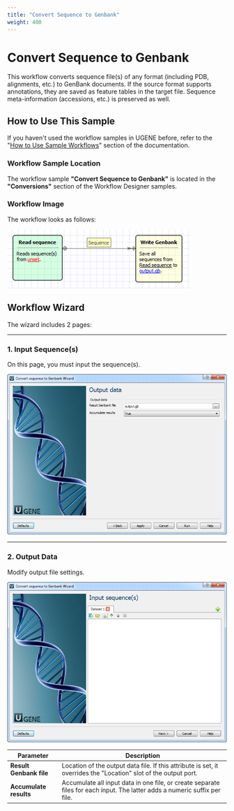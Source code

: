 ```yaml
---
title: "Convert Sequence to Genbank"
weight: 400
---
```


# Convert Sequence to Genbank

This workflow converts sequence file(s) of any format (including PDB, alignments, etc.) to GenBank documents. If the source format supports annotations, they are saved as feature tables in the target file. Sequence meta-information (accessions, etc.) is preserved as well.

## How to Use This Sample

If you haven't used the workflow samples in UGENE before, refer to the "[How to Use Sample Workflows](../../introduction/how-to-use-sample-workflows)" section of the documentation.

### Workflow Sample Location

The workflow sample **"Convert Sequence to Genbank"** is located in the **"Conversions"** section of the Workflow Designer samples.

### Workflow Image

The workflow looks as follows:

![](/images/65930259/65930260.png)

## Workflow Wizard

The wizard includes 2 pages:

---

### 1. Input Sequence(s)

On this page, you must input the sequence(s).

![](/images/65930259/65930261.png)

---

### 2. Output Data

Modify output file settings.

![](/images/65930259/65930262.png)

| Parameter               | Description                                                                                                                |
|-------------------------|----------------------------------------------------------------------------------------------------------------------------|
| **Result Genbank file** | Location of the output data file. If this attribute is set, it overrides the "Location" slot of the output port.           |
| **Accumulate results**  | Accumulate all input data in one file, or create separate files for each input. The latter adds a numeric suffix per file. |